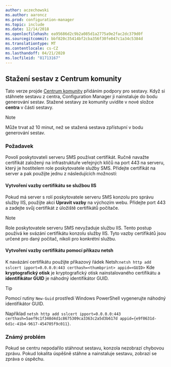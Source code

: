 ```yaml
---
author: aczechowski
ms.author: aaroncz
ms.prod: configuration-manager
ms.topic: include
ms.date: 12/14/2018
ms.openlocfilehash: ea95686d2c9b2a085d1a2775a9e2fac2dc379d0f
ms.sourcegitcommit: bbf820c35414bf2cba356f30fe047c1a34c5384d
ms.translationtype: MT
ms.contentlocale: cs-CZ
ms.lasthandoff: 04/21/2020
ms.locfileid: "81713167"
---
```

## <a name="download-reports-from-the-community-hub"></a><a name="bkmk_hub"></a>Stažení sestav z Centrum komunity
<!--3555936-->
Tato verze projde [Centrum komunity](../../capabilities-in-technical-preview-1807.md#bkmk_hub) přidáním podpory pro sestavy. Když si stáhnete sestavu z centra, Configuration Manager ji nainstaluje do bodu generování sestav. Stažené sestavy ze komunity uvidíte v nové složce **centra** v části sestavy. 

> [!Note]  
> Může trvat až 10 minut, než se stažená sestava zpřístupní v bodu generování sestav.


### <a name="prerequisite"></a>Požadavek

Povolí poskytovateli serveru SMS používat certifikát. Ručně navažte certifikát založený na infrastruktuře veřejných klíčů na port 443 na serveru, který je hostitelem role poskytovatele služby SMS. Přidejte certifikát na server a pak použijte jednu z následujících možností:

#### <a name="bind-the-certificate-with-iis"></a>Vytvoření vazby certifikátu se službou IIS
Pokud má server s rolí poskytovatele serveru SMS konzolu pro správu služby IIS, použijte akci **Upravit vazby** na výchozím webu. Přidejte port 443 a zadejte svůj certifikát z úložiště certifikátů počítače.  

> [!Note]  
> Role poskytovatele serveru SMS nevyžaduje službu IIS. Tento postup používá ke svázání certifikátu konzolu služby IIS. Tyto vazby certifikátů jsou určené pro daný počítač, nikoli pro konkrétní službu.  

#### <a name="bind-the-certificate-with-netsh"></a>Vytvoření vazby certifikátu pomocí příkazu netsh
K navázání certifikátu použijte příkazový řádek Netsh:`netsh http add sslcert ipport=0.0.0.0:443 certhash=<thumbprint> appid=<GUID>`
Kde **kryptografický otisk** je kryptografický otisk nainstalovaného certifikátu a **identifikátor GUID** je náhodný identifikátor GUID. 

> [!Tip]  
> Pomocí rutiny `New-Guid` prostředí Windows PowerShell vygenerujte náhodný identifikátor GUID.  

Například `netsh http add sslcert ipport=0.0.0.0:443 certhash=5aef9c1f348d4d1c8675309ca3363c2a5d3b617d appid={e9f0631d-6d1c-41b4-9617-454705f9c011}`.


### <a name="known-issue"></a>Známý problém

Pokud se centru nepodařilo stáhnout sestavu, konzola nezobrazí chybovou zprávu. Pokud lokalita úspěšně stáhne a nainstaluje sestavu, zobrazí se zpráva o úspěchu. 

